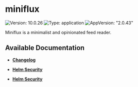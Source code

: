 # miniflux

![Version: 10.0.26](https://img.shields.io/badge/Version-10.0.26-informational?style=flat-square) ![Type: application](https://img.shields.io/badge/Type-application-informational?style=flat-square) ![AppVersion: "2.0.43"](https://img.shields.io/badge/AppVersion-"2.0.43"-informational?style=flat-square)

Miniflux is a minimalist and opinionated feed reader.

## Available Documentation

- [**Changelog**](CHANGELOG)

- [**Helm Security**](container-security)

- [**Helm Security**](helm-security)

